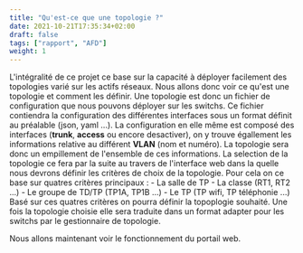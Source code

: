 ```yaml
---
title: "Qu'est-ce que une topologie ?"
date: 2021-10-21T17:35:34+02:00
draft: false
tags: ["rapport", "AFD"]
weight: 1
---
```


L'intégralité de  ce projet ce base sur la capacité à déployer facilement des topologies varié sur les actifs réseaux. Nous allons donc voir ce qu'est une topologie et comment les définir.
Une topologie est donc un fichier de configuration que nous pouvons déployer sur les switchs. Ce fichier contiendra la configuration des différentes interfaces sous un format définit au préalable (json, yaml ...).
La configuration en elle même est composé des interfaces (**trunk**, **access** ou encore desactiver), on y trouve égallement les informations relative au différent **VLAN** (nom et numéro). La topologie sera donc un empillement de l'ensemble de ces informations.
La selection de la topologie ce fera par la suite au travers de l'interface web dans la quelle nous devrons définir les critères de choix de la topologie. Pour cela on ce base sur quatres critères principaux :
    - La salle de TP
    - La classe (RT1, RT2 ...)
    - Le groupe de TD/TP (TP1A, TP1B ...)
    - Le TP (TP wifi, TP téléphonie ...)
Basé sur ces quatres critères on pourra définir la topoplogie souhaité.
Une fois la topologie choisie elle sera traduite dans un format adapter pour les switchs par le gestionnaire de topologie.

Nous allons maintenant voir le fonctionnement du portail web.
